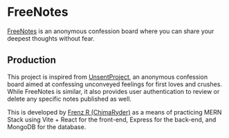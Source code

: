 # FreeNotes
[FreeNotes](https://freenotes.onrender.com) is an anonymous confession board where you can share your deepest thoughts without fear.

## Production
This project is inspired from [UnsentProject](https://theunsentproject.com), an anonymous confession board aimed at confessing unconveyed feelings for first loves and crushes. While FreeNotes is similar, it also provides user authentication to review or delete any specific notes published as well.

This is developed by [Frenz R (ChimaRyder)](https://github.com/ChimaRyder) as a means of practicing MERN Stack using Vite + React for the front-end, Express for the back-end, and MongoDB for the database.
